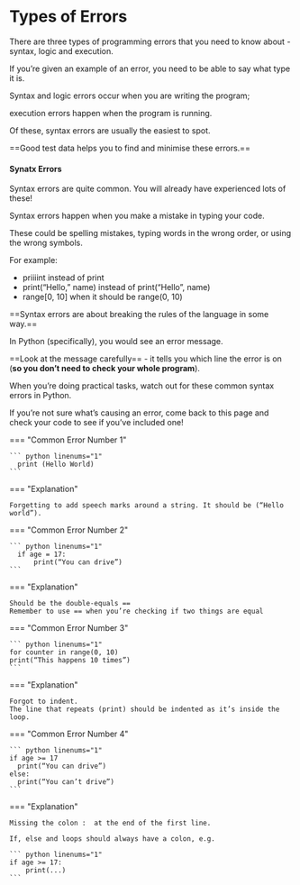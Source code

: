 # Types of Errors

There are three types of programming errors that you need to know about - syntax, logic and execution.

If you’re given an example of an error, you need to be able to say what type it is.

Syntax and logic errors occur when you are writing the program; 

execution errors happen when the program is running. 

Of these, syntax errors are usually the easiest to spot.

==Good test data helps you to find and minimise these errors.==

#### Synatx Errors

Syntax errors are quite common. You will already have experienced lots of these!

Syntax errors happen when you make a mistake in typing your code. 

These could be spelling mistakes, typing words in the wrong order, or using the wrong symbols.

For example:

* priiiint instead of print
* print(“Hello,” name) instead of print(“Hello”, name)
* range[0, 10] when it should be range(0, 10)

==Syntax errors are about breaking the rules of the language in some way.==

In Python (specifically), you would see an error message. 

==Look at the message carefully== - it tells you which line the error is on (**so you don’t need to check your whole program**).

When you’re doing practical tasks, watch out for these common syntax errors in Python. 

If you’re not sure what’s causing an error, come back to this page and check your code to see if you’ve included one!

=== "Common Error Number 1"

    ``` python linenums="1"
      print (Hello World) 
    ```

=== "Explanation"
    
    Forgetting to add speech marks around a string. It should be (“Hello world”).

=== "Common Error Number 2"

    ``` python linenums="1"
      if age = 17: 
          print(“You can drive”) 
    ```

=== "Explanation"
    
    Should be the double-equals ==
    Remember to use == when you’re checking if two things are equal
    
=== "Common Error Number 3"

    ``` python linenums="1"
    for counter in range(0, 10)
    print(“This happens 10 times”)   
    ```

=== "Explanation"
    
    Forgot to indent. 
    The line that repeats (print) should be indented as it’s inside the loop.

=== "Common Error Number 4"

    ``` python linenums="1"
    if age >= 17
      print(“You can drive”)
    else:
      print(“You can’t drive”)   
    ```

=== "Explanation"
    
    Missing the colon :  at the end of the first line. 
    
    If, else and loops should always have a colon, e.g.

    ``` python linenums="1"
    if age >= 17:
        print(...)  
    ```    

